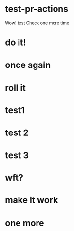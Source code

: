# test-pr-actions
Wow!
test
Check
one more time
# do it!
# once again
# roll it
# test1
# test 2
# test 3
# wft?
# make it work
# one more
